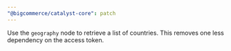 ```yaml
---
"@bigcommerce/catalyst-core": patch
---
```


Use the `geography` node to retrieve a list of countries. This removes one less dependency on the access token.
